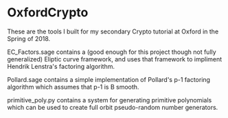 # OxfordCrypto

These are the tools I built for my secondary Crypto tutorial at Oxford in the Spring of 2018.

EC_Factors.sage contains a (good enough for this project though not fully generalized) Eliptic curve framework, and uses that framework to impliment Hendrik Lenstra's factoring algorithm.

Pollard.sage contains a simple implementation of Pollard's p-1 factoring algorithm which assumes that p-1 is B smooth.

primitive_poly.py contains a system for generating primitive polynomials which can be used to create full orbit pseudo-random number generators.